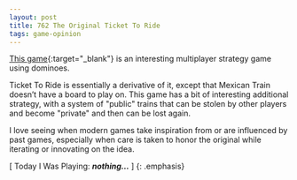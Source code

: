 ```yaml
---
layout: post
title: 762 The Original Ticket To Ride
tags: game-opinion
---
```

[This game](https://en.m.wikipedia.org/wiki/Mexican_Train){:target="_blank"} is an interesting multiplayer strategy game using dominoes.

Ticket To Ride is essentially a derivative of it, except that Mexican Train doesn’t have a board to play on.  This game has a bit of interesting additional strategy, with a system of "public" trains that can be stolen by other players and become "private" and then can be lost again.

I love seeing when modern games take inspiration from or are influenced by past games, especially when care is taken to honor the original while iterating or innovating on the idea.

[ Today I Was Playing: ***nothing...*** ]
{: .emphasis}